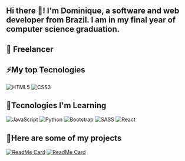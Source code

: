 ## Hi there 👋! I'm Dominique, a software and web developer from Brazil. I am in my final year of computer science graduation.

## 🌱 Freelancer


## ⚡My top Tecnologies

![HTML5](https://img.shields.io/badge/html5-%23E34F26.svg?style=for-the-badge&logo=html5&logoColor=white)
![CSS3](https://img.shields.io/badge/css3-%231572B6.svg?style=for-the-badge&logo=css3&logoColor=white)


## 🧩Tecnologies I'm Learning 

![JavaScript](https://img.shields.io/badge/javascript-%23323330.svg?style=for-the-badge&logo=javascript&logoColor=%23F7DF1E)
![Python](https://img.shields.io/badge/python-3670A0?style=for-the-badge&logo=python&logoColor=ffdd54)
![Bootstrap](https://img.shields.io/badge/bootstrap-%238511FA.svg?style=for-the-badge&logo=bootstrap&logoColor=white)
![SASS](https://img.shields.io/badge/SASS-hotpink.svg?style=for-the-badge&logo=SASS&logoColor=white)
![React](https://img.shields.io/badge/react-%2320232a.svg?style=for-the-badge&logo=react&logoColor=%2361DAFB)

## 🚀Here are some of my projects
[![ReadMe Card](https://github-readme-stats.vercel.app/api/pin/?username=Domi-ni&repo=Pomodoro_Project_gui_tkinter)](https://github.com/Domi-ni/Pomodoro_Project_gui_tkinter)
[![ReadMe Card](https://github-readme-stats.vercel.app/api/pin/?username=Domi-ni&repo=Cross-the-street-python-version)](https://github.com/Domi-ni/Cross-the-street-python-version)



